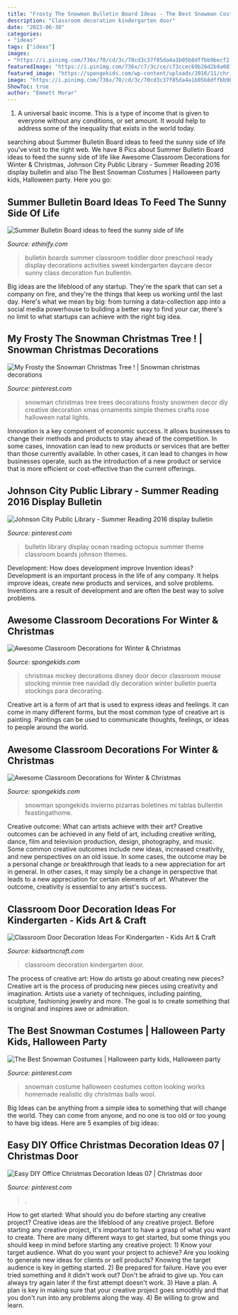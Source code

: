 ```yaml
---
title: "Frosty The Snowman Bulletin Board Ideas - The Best Snowman Costumes"
description: "Classroom decoration kindergarten door"
date: "2023-06-30"
categories:
- "ideas"
tags: ["ideas"]
images:
- "https://i.pinimg.com/736x/70/cd/3c/70cd3c37f85da4a1b05b8dffbb9becf2--snowman-costume-costume-halloween.jpg"
featuredImage: "https://i.pinimg.com/736x/c7/3c/ce/c73ccec69b26d2b9a08788ad4d8211de.jpg"
featured_image: "https://spongekids.com/wp-content/uploads/2016/11/christmas-bulletin-board/2-christmas-bulletin-board-ideas.jpg"
image: "https://i.pinimg.com/736x/70/cd/3c/70cd3c37f85da4a1b05b8dffbb9becf2--snowman-costume-costume-halloween.jpg"
ShowToc: true
author: "Emmett Morar"
---
```



1. A universal basic income. This is a type of income that is given to everyone without any conditions, or set amount. It would help to address some of the inequality that exists in the world today.

	

		
searching about Summer Bulletin Board ideas to feed the sunny side of life you've visit to the right web. We have 8 Pics about Summer Bulletin Board ideas to feed the sunny side of life like Awesome Classroom Decorations for Winter &amp; Christmas, Johnson City Public Library - Summer Reading 2016 display bulletin and also The Best Snowman Costumes | Halloween party kids, Halloween party. Here you go:
		
    
## Summer Bulletin Board Ideas To Feed The Sunny Side Of Life

<img loading=lazy src="https://i.pinimg.com/originals/18/f5/f7/18f5f7a2c6797e9b5795b6b2bd52f514.jpg" onerror="this.onerror=null;this.src='https://tse3.mm.bing.net/th?id=OIP.bi3NSi2pAci2dIeMx4vp1wHaFt&amp;pid=15.1';" alt="Summer Bulletin Board ideas to feed the sunny side of life">

_Source: ethinify.com_

>bulletin boards summer classroom toddler door preschool ready display decorations activities sweet kindergarten daycare decor sunny class decoration fun bullentin. 

	

Big ideas are the lifeblood of any startup. They're the spark that can set a company on fire, and they're the things that keep us working until the last day. Here's what we mean by big: from turning a data-collection app into a social media powerhouse to building a better way to find your car, there's no limit to what startups can achieve with the right big idea.

    
## My Frosty The Snowman Christmas Tree ! | Snowman Christmas Decorations

<img loading=lazy src="https://i.pinimg.com/736x/f7/4d/1f/f74d1f4b1cbb6a42e1f1f6b9c5a9115c--snowman-christmas-trees-frosty-the-snowmen.jpg" onerror="this.onerror=null;this.src='https://tse1.mm.bing.net/th?id=OIP.xMEPzaD0yHxx4mljS1PYGgHaJ3&amp;pid=15.1';" alt="My Frosty the Snowman Christmas Tree ! | Snowman christmas decorations">

_Source: pinterest.com_

>snowman christmas tree trees decorations frosty snowmen decor diy creative decoration xmas ornaments simple themes crafts rose halloween natal lights. 

	

Innovation is a key component of economic success. It allows businesses to change their methods and products to stay ahead of the competition. In some cases, innovation can lead to new products or services that are better than those currently available. In other cases, it can lead to changes in how businesses operate, such as the introduction of a new product or service that is more efficient or cost-effective than the current offerings.

    
## Johnson City Public Library - Summer Reading 2016 Display Bulletin

<img loading=lazy src="https://i.pinimg.com/originals/cb/80/cc/cb80ccba37481f1bb94dd53e177e7c4d.jpg" onerror="this.onerror=null;this.src='https://tse3.mm.bing.net/th?id=OIP.wIg1WQeOn_j5PjWErV8VYwHaJ4&amp;pid=15.1';" alt="Johnson City Public Library - Summer Reading 2016 display bulletin">

_Source: pinterest.com_

>bulletin library display ocean reading octopus summer theme classroom boards johnson themes. 

	

Development: How does development improve Invention ideas?
Development is an important process in the life of any company. It helps improve ideas, create new products and services, and solve problems. Inventions are a result of development and are often the best way to solve problems.

    
## Awesome Classroom Decorations For Winter &amp; Christmas

<img loading=lazy src="https://spongekids.com/wp-content/uploads/2016/11/christmas-bulletin-board/17-christmas-bulletin-board-ideas.jpg" onerror="this.onerror=null;this.src='https://tse4.mm.bing.net/th?id=OIP.fglqwP9Tj60vEkuAm1R04gHaNI&amp;pid=15.1';" alt="Awesome Classroom Decorations for Winter &amp; Christmas">

_Source: spongekids.com_

>christmas mickey decorations disney door decor classroom mouse stocking minnie tree navidad diy decoration winter bulletin puerta stockings para decorating. 

	

Creative art is a form of art that is used to express ideas and feelings. It can come in many different forms, but the most common type of creative art is painting. Paintings can be used to communicate thoughts, feelings, or ideas to people around the world.

    
## Awesome Classroom Decorations For Winter &amp; Christmas

<img loading=lazy src="https://spongekids.com/wp-content/uploads/2016/11/christmas-bulletin-board/2-christmas-bulletin-board-ideas.jpg" onerror="this.onerror=null;this.src='https://tse4.mm.bing.net/th?id=OIP.t_S0idtk4s23hZTuKM1slgHaFi&amp;pid=15.1';" alt="Awesome Classroom Decorations for Winter &amp; Christmas">

_Source: spongekids.com_

>snowman spongekids invierno pizarras boletines mí tablas bullentin feastingathome. 

	

Creative outcome: What can artists achieve with their art?
Creative outcomes can be achieved in any field of art, including creative writing, dance, film and television production, design, photography, and music. Some common creative outcomes include new ideas, increased creativity, and new perspectives on an old issue. In some cases, the outcome may be a personal change or breakthrough that leads to a new appreciation for art in general. In other cases, it may simply be a change in perspective that leads to a new appreciation for certain elements of art. Whatever the outcome, creativity is essential to any artist's success.

    
## Classroom Door Decoration Ideas For Kindergarten - Kids Art &amp; Craft

<img loading=lazy src="https://www.kidsartncraft.com/wp-content/uploads/2020/09/classroom-door-decoration-ideas-for-kindergarten.jpg" onerror="this.onerror=null;this.src='https://tse4.mm.bing.net/th?id=OIP.QDS8aF4QHsT4FzHYPys-BgHaEH&amp;pid=15.1';" alt="Classroom Door Decoration Ideas For Kindergarten - Kids Art &amp; Craft">

_Source: kidsartncraft.com_

>classroom decoration kindergarten door. 

	

The process of creative art: How do artists go about creating new pieces?
Creative art is the process of producing new pieces using creativity and imagination. Artists use a variety of techniques, including painting, sculpture, fashioning jewelry and more. The goal is to create something that is original and inspires awe or admiration.

    
## The Best Snowman Costumes | Halloween Party Kids, Halloween Party

<img loading=lazy src="https://i.pinimg.com/736x/70/cd/3c/70cd3c37f85da4a1b05b8dffbb9becf2--snowman-costume-costume-halloween.jpg" onerror="this.onerror=null;this.src='https://tse2.mm.bing.net/th?id=OIP.CKtRiGyd6BSTbsR1wCujYAHaJ3&amp;pid=15.1';" alt="The Best Snowman Costumes | Halloween party kids, Halloween party">

_Source: pinterest.com_

>snowman costume halloween costumes cotton looking works homemade realistic diy christmas balls wool. 

	

Big Ideas can be anything from a simple idea to something that will change the world. They can come from anyone, and no one is too old or too young to have big ideas. Here are 5 examples of big ideas: 

    
## Easy DIY Office Christmas Decoration Ideas 07 | Christmas Door

<img loading=lazy src="https://i.pinimg.com/736x/c7/3c/ce/c73ccec69b26d2b9a08788ad4d8211de.jpg" onerror="this.onerror=null;this.src='https://tse4.mm.bing.net/th?id=OIP.OF94VbmgZjJ0AMLwlLCvDwHaJ3&amp;pid=15.1';" alt="Easy DIY Office Christmas Decoration Ideas 07 | Christmas door">

_Source: pinterest.com_

>. 

	

How to get started: What should you do before starting any creative project?
Creative ideas are the lifeblood of any creative project. Before starting any creative project, it's important to have a grasp of what you want to create. There are many different ways to get started, but some things you should keep in mind before starting any creative project: 1) Know your target audience. What do you want your project to achieve? Are you looking to generate new ideas for clients or sell products? Knowing the target audience is key in getting started. 2) Be prepared for failure. Have you ever tried something and it didn't work out? Don't be afraid to give up. You can always try again later if the first attempt doesn't work. 3) Have a plan. A plan is key in making sure that your creative project goes smoothly and that you don't run into any problems along the way. 4) Be willing to grow and learn.

